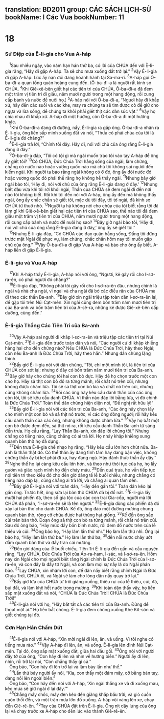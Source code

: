 translation: BD2011
group: CÁC SÁCH LỊCH-SỬ
bookName: I Các Vua 
bookNumber: 11
-------

<div class="title"><h1>18</h1><h3>Sứ Ðiệp của Ê-li-gia cho Vua A-háp</h3></div>
<span class="verse 1vua_18_1"> <sup>1</sup>Sau nhiều ngày, vào năm hạn hán thứ ba, có lời của CHÚA đến với Ê-li-gia rằng, “Hãy đi gặp A-háp. Ta sẽ cho mưa xuống đất trở lại.” </span>
<span class="verse 1vua_18_2"><sup>2</sup>Vậy Ê-li-gia đi gặp A-háp. Lúc ấy nạn đói đang hoành hành tại Sa-ma-ri. </span>
<span class="verse 1vua_18_3"><sup>3</sup>A-háp gọi Ô-ba-đi-a quan tổng quản hoàng cung đến. (Ô-ba-đi-a là người rất kính sợ CHÚA. </span>
<span class="verse 1vua_18_4"><sup>4</sup>Khi Giê-xê-bên giết hại các tiên tri của CHÚA, Ô-ba-đi-a đã đem một trăm vị tiên tri đi giấu, năm mươi người trong một hang động, rồi cung cấp bánh và nước để nuôi họ.) </span>
<span class="verse 1vua_18_5"><sup>5</sup>A-háp nói với Ô-ba-đi-a, “Ngươi hãy đi khắp xứ, hãy đến các suối và các khe, may ra chúng ta sẽ tìm được cỏ để giữ cho ngựa và lừa sống, để chúng ta khỏi phải giết thịt các đàn súc vật.” </span>
<span class="verse 1vua_18_6"><sup>6</sup>Vậy họ chia nhau đi khắp xứ. A-háp đi một hướng, còn Ô-ba-đi-a đi một hướng khác.<br/></span>
<span class="verse 1vua_18_7"> <sup>7</sup>Khi Ô-ba-đi-a đang đi đường, nầy, Ê-li-gia ra gặp ông. Ô-ba-đi-a nhận ra Ê-li-gia, ông liền sấp mình xuống đất và nói, “Thưa có phải chúa của tôi là Ê-li-gia đó chăng?”<br/></span>
<span class="verse 1vua_18_8"> <sup>8</sup>Ê-li-gia trả lời, “Chính tôi đây. Hãy đi, nói với chủ của ông rằng Ê-li-gia đang ở đây.”<br/></span>
<span class="verse 1vua_18_9"> <sup>9</sup>Ô-ba-đi-a đáp, “Tôi có tội gì mà ngài muốn trao tôi vào tay A-háp để ông ấy giết tôi? </span>
<span class="verse 1vua_18_10"><sup>10</sup>Có CHÚA, Ðức Chúa Trời hằng sống của ngài, làm chứng, chẳng có nước nào hoặc vương quốc nào mà chủ tôi không sai người đến kiếm ngài. Khi người ta bảo rằng ngài không có ở đó, ông ấy đòi nước đó hoặc vương quốc đó phải thề rằng họ không hề thấy ngài. </span>
<span class="verse 1vua_18_11"><sup>11</sup>Nhưng bây giờ ngài bảo tôi, ‘Hãy đi, nói với chủ của ông rằng Ê-li-gia đang ở đây.’ </span>
<span class="verse 1vua_18_12"><sup>12</sup>Nhưng biết đâu vừa khi tôi rời khỏi ngài, Thần của CHÚA sẽ đem ngài đi đến nơi nào tôi không biết. Rồi khi tôi đến nói với A-háp, ông ấy đến mà không thấy ngài, ông ấy chắc chắn sẽ giết tôi, mặc dù tôi đây, tôi tớ ngài, đã kính sợ CHÚA từ thuở nhỏ. </span>
<span class="verse 1vua_18_13"><sup>13</sup>Người ta há không nói cho chúa của tôi biết rằng tôi đã làm gì khi Giê-xê-bên giết hại các tiên tri của CHÚA sao, thể nào tôi đã đem giấu một trăm vị tiên tri của CHÚA, năm mươi người trong một hang động, rồi cung cấp bánh và nước để nuôi họ sao? </span>
<span class="verse 1vua_18_14"><sup>14</sup>Bây giờ ngài bảo tôi, ‘Hãy đi, nói với chủ của ông rằng Ê-li-gia đang ở đây,’ ông ấy sẽ giết tôi.”<br/></span>
<span class="verse 1vua_18_15"> <sup>15</sup>Nhưng Ê-li-gia đáp, “Có CHÚA các đạo quân hằng sống, Ðấng tôi đứng trước mặt Ngài để phục vụ, làm chứng, chắc chắn hôm nay tôi muốn gặp chủ của ông.” </span>
<span class="verse 1vua_18_16"><sup>16</sup>Vậy Ô-ba-đi-a đi gặp Vua A-háp và báo cho ông ấy biết. A-háp liền đi gặp Ê-li-gia.<br/></span>
<div class="title"><h3>Ê-li-gia và Vua A-háp</h3></div>
<span class="verse 1vua_18_17"> <sup>17</sup>Khi A-háp thấy Ê-li-gia, A-háp nói với ông, “Ngươi, kẻ gây rối cho I-sơ-ra-ên, có phải ngươi đó chăng?”<br/></span>
<span class="verse 1vua_18_18"> <sup>18</sup>Ê-li-gia đáp, “Không phải tôi gây rối cho I-sơ-ra-ên đâu, nhưng chính là ngài và nhà cha ngài, vì ngài và cha ngài đã bỏ các điều răn của CHÚA mà đi theo các thần Ba-anh. </span>
<span class="verse 1vua_18_19"><sup>19</sup>Bây giờ xin ngài triệu tập toàn dân I-sơ-ra-ên lại, để gặp tôi trên Núi Cạt-mên. Xin ngài cũng đem bốn trăm năm mươi tiên tri của Ba-anh và bốn trăm tiên tri của A-sê-ra, những kẻ được Giê-xê-bên cấp dưỡng, cùng đến.” <br/></span>
<div class="title"><h3>Ê-li-gia Thắng Các Tiên Tri của Ba-anh</h3></div>
<span class="verse 1vua_18_20"> <sup>20</sup>Vậy A-háp sai người đi khắp I-sơ-ra-ên và triệu tập các tiên tri tại Núi Cạt-mên. </span>
<span class="verse 1vua_18_21"><sup>21</sup>Ê-li-gia đến trước toàn dân và nói, “Các người cứ đi khập khiễng hàng hai cho đến chừng nào? Nếu CHÚA là Ðức Chúa Trời, hãy theo Ngài; còn nếu Ba-anh là Ðức Chúa Trời, hãy theo hắn.” Nhưng dân chúng lặng thinh.<br/></span>
<span class="verse 1vua_18_22"> <sup>22</sup>Bấy giờ Ê-li-gia nói với dân chúng, “Tôi, chỉ một mình tôi, là tiên tri của CHÚA còn sót lại; nhưng ở đây có bốn trăm năm mươi tiên tri của Ba-anh. </span>
<span class="verse 1vua_18_23"><sup>23</sup>Bây giờ hãy cho chúng tôi hai con bò đực. Hãy để họ chọn trước một con cho họ. Hãy sả thịt con bò đó ra từng mảnh, rồi chất nó trên củi, nhưng không được châm lửa. Tôi sẽ sả thịt con bò kia và chất nó trên củi, nhưng cũng không châm lửa. </span>
<span class="verse 1vua_18_24"><sup>24</sup>Rồi các ông hãy kêu cầu danh thần của các ông, còn tôi, tôi sẽ kêu cầu danh CHÚA. Vị thần nào đáp lời bằng lửa, vị đó chính là Ðức Chúa Trời.” Toàn thể dân chúng hiện diện nói, “Ðề nghị rất hữu lý!”<br/></span>
<span class="verse 1vua_18_25"> <sup>25</sup>Bấy giờ Ê-li-gia nói với các tiên tri của Ba-anh, “Các ông hãy chọn lấy cho mình một con bò và sả thịt nó trước, vì các ông đông người; rồi hãy kêu cầu danh thần của các ông, nhưng không được châm lửa.” </span>
<span class="verse 1vua_18_26"><sup>26</sup>Vậy họ bắt một con bò được đem đến, sả thịt nó ra, rồi kêu cầu danh Thần Ba-anh từ sáng đến trưa. Họ cầu rằng, “Lạy Thần Ba-anh, xin đáp lời chúng tôi.” Nhưng chẳng có tiếng nào, cũng chẳng có ai trả lời. Họ nhảy khập khiễng xung quanh bàn thờ họ đã dựng.<br/></span>
<span class="verse 1vua_18_27"> <sup>27</sup>Ðến trưa Ê-li-gia chế nhạo họ rằng, “Hãy kêu cầu lớn hơn chút nữa. Ba-anh là thần thật đó. Có thể thần ấy đang tĩnh tâm hay đang bận việc, không chừng thần ấy bị kẹt phải đi xa, hay đang ngủ. Hãy đánh thức thần ấy dậy.” </span>
<span class="verse 1vua_18_28"><sup>28</sup>Nghe thế họ lại càng kêu cầu lớn hơn, và theo như thói tục của họ, họ lấy gươm và giáo rạch mình họ đến chảy máu. </span>
<span class="verse 1vua_18_29"><sup>29</sup>Ðến quá trưa, họ vẫn tiếp tục nói tiên tri theo kiểu đó cho đến giờ dâng tế lễ buổi chiều, nhưng chẳng có tiếng nào đáp lại, cũng chẳng ai trả lời, và chẳng ai quan tâm đến.<br/></span>
<span class="verse 1vua_18_30"> <sup>30</sup>Bấy giờ Ê-li-gia nói với toàn dân, “Hãy đến gần tôi.” Toàn dân kéo lại gần ông. Trước hết, ông sửa lại bàn thờ CHÚA đã bị đổ nát. </span>
<span class="verse 1vua_18_31"><sup>31</sup>Ê-li-gia lấy mười hai phiến đá, theo số gia tộc của các con trai Gia-cốp, người mà lời CHÚA đã phán, “I-sơ-ra-ên sẽ là tên ngươi.” </span>
<span class="verse 1vua_18_32"><sup>32</sup>Ê-li-gia dùng các phiến đá đó xây lại bàn thờ cho danh CHÚA. Kế đó, ông đào một đường mương chung quanh bàn thờ, rộng cỡ chứa được hai thúng hạt giống. </span>
<span class="verse 1vua_18_33"><sup>33</sup>Kế đến ông sắp củi trên bàn thờ. Ðoạn ông sả thịt con bò ra từng mảnh, rồi chất nó trên củi. Sau đó ông bảo, “Hãy múc đầy bốn bình nước, rồi đem đổ nước trên của lễ thiêu và củi. </span>
<span class="verse 1vua_18_34"><sup>34</sup>Ông bảo họ, “Hãy làm lần thứ nhì.” Họ làm lần thứ nhì. Ông lại bảo họ, “Hãy làm lần thứ ba.” Họ làm lần thứ ba, </span>
<span class="verse 1vua_18_35"><sup>35</sup>đến nỗi nước chảy ướt đẫm quanh bàn thờ và đầy tràn cái mương.<br/></span>
<span class="verse 1vua_18_36"> <sup>36</sup>Ðến giờ dâng của lễ buổi chiều, Tiên Tri Ê-li-gia đến gần và cầu nguyện rằng, “Lạy CHÚA, Ðức Chúa Trời của Áp-ra-ham, I-sác, và I-sơ-ra-ên. Hôm nay xin Ngài cho mọi người biết rằng Ngài chính là Ðức Chúa Trời của I-sơ-ra-ên, và con đây là đầy tớ Ngài, và con làm mọi sự nầy là do Ngài phán bảo. </span>
<span class="verse 1vua_18_37"><sup>37</sup>Lạy CHÚA, xin nhậm lời con, để dân nầy biết rằng chính Ngài là Ðức Chúa Trời, CHÚA ôi, và Ngài sẽ làm cho lòng dân nầy quay trở lại.”<br/></span>
<span class="verse 1vua_18_38"> <sup>38</sup>Bấy giờ lửa của CHÚA từ trời giáng xuống, thiêu rụi của lễ thiêu, củi, đá, bụi đất, và làm khô hết nước trong mương. </span>
<span class="verse 1vua_18_39"><sup>39</sup>Khi toàn dân thấy vậy, họ liền sấp mặt xuống đất và nói, “CHÚA là Ðức Chúa Trời! CHÚA là Ðức Chúa Trời!”<br/></span>
<span class="verse 1vua_18_40"> <sup>40</sup>Ê-li-gia nói với họ, “Hãy bắt tất cả các tiên tri của Ba-anh. Ðừng để thoát một ai.” Họ liền bắt chúng. Ê-li-gia đem chúng xuống Khe Kít-sôn và giết chúng tại đó.<br/></span>
<div class="title"><h3>Cơn Hạn Hán Chấm Dứt</h3></div>
<span class="verse 1vua_18_41"> <sup>41</sup>Ê-li-gia nói với A-háp, “Xin mời ngài đi lên, ăn, và uống. Vì tôi nghe có tiếng mưa rào.” </span>
<span class="verse 1vua_18_42"><sup>42</sup>Vậy A-háp đi lên, ăn, và uống. Ê-li-gia lên đỉnh Núi Cạt-mên. Tại đó, ông sấp mặt xuống đất, giữa hai đầu gối. </span>
<span class="verse 1vua_18_43"><sup>43</sup>Ông nói với người đầy tớ của ông, “Con hãy đi lên và nhìn về hướng biển.” Người ấy đi lên, nhìn, rồi trở lại nói, “Con chẳng thấy gì cả.”<br/> Ông bảo, “Con hãy đi lên trở lại và làm bảy lần như thế.”<br/></span>
<span class="verse 1vua_18_44"> <sup>44</sup>Lần thứ bảy người ấy nói, “Kìa, con thấy một đám mây, cỡ bằng bàn tay, đang nổi lên ngoài biển.”<br/> Ông bảo, “Con hãy đến nói với A-háp, ‘Xin ngài thắng xe và đi xuống mau, kẻo mưa sẽ giữ ngài ở lại đây.’”<br/></span>
<span class="verse 1vua_18_45"> <sup>45</sup>Chẳng mấy chốc, mây đen kéo đến giăng khắp bầu trời, và gió cuồn cuộn thổi đến, và một trận mưa lớn đổ xuống. A-háp vội vàng lên xe, chạy đến Giê-rê-ên. </span>
<span class="verse 1vua_18_46"><sup>46</sup>Tay của CHÚA đặt trên Ê-li-gia. Ông nịt dây lưng của ông lại và chạy trước xe A-háp cho đến lúc vào thành Giê-rê-ên.<br/></span>
